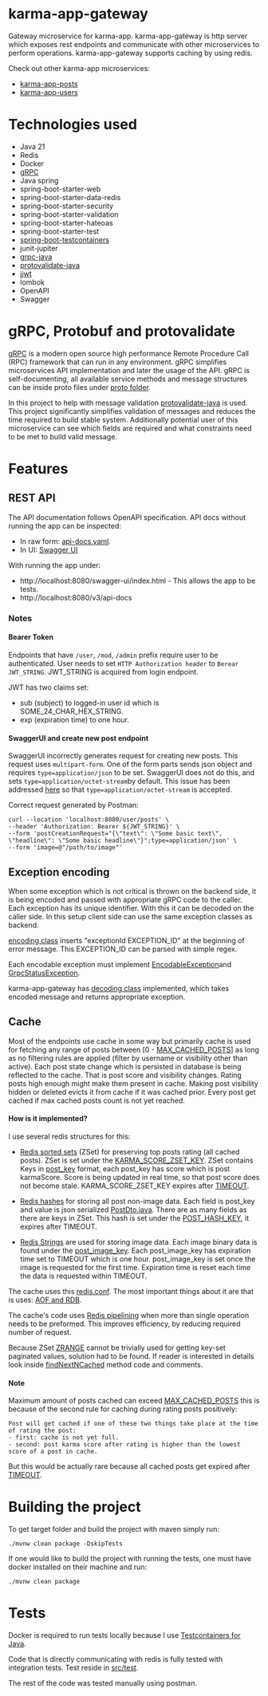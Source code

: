 # karma-app-gateway

Gateway microservice for karma-app. karma-app-gateway is http server which exposes rest endpoints
and communicate with other microservices to perform operations. karma-app-gateway supports caching by using redis.

Check out other karma-app microservices:

- [karma-app-posts]
- [karma-app-users]

# Technologies used

- Java 21
- Redis
- Docker
- [gRPC]
- Java spring
- spring-boot-starter-web
- spring-boot-starter-data-redis
- spring-boot-starter-security
- spring-boot-starter-validation
- spring-boot-starter-hateoas
- spring-boot-starter-test
- [spring-boot-testcontainers]
- junit-jupiter
- [grpc-java]
- [protovalidate-java]
- [jjwt]
- lombok
- OpenAPI
- Swagger

# gRPC, Protobuf and protovalidate

[gRPC] is a modern open source high performance Remote Procedure Call (RPC) framework that can run in any environment. 
gRPC simplifies microservices API implementation and later the usage of the API. gRPC is self-documenting, all available 
service methods and message structures can be inside proto files under [proto folder].

In this project to help with message validation [protovalidate-java] is used. This project significantly simplifies 
validation of messages and reduces the time required to build stable system. Additionally potential user of this 
microservice can see which fields are required and what constraints need to be met to build valid message.

# Features

## REST API

The API documentation follows OpenAPI specification. API docs without running the app can be inspected:

- In raw form: [api-docs.yaml].
- In UI: [Swagger UI]

With running the app under:

- http://localhost:8080/swagger-ui/index.html - This allows the app to be tests.
- http://localhost:8080/v3/api-docs

### Notes

#### Bearer Token

Endpoints that have `/user`, `/mod`, `/admin` prefix require user to be authenticated. User needs to set
`HTTP Authorization header` to `Berear JWT_STRING`. JWT_STRING is acquired from login endpoint.

JWT has two claims set:

- sub (subject) to logged-in user id which is SOME_24_CHAR_HEX_STRING.
- exp (expiration time) to one hour.

#### SwaggerUI and create new post endpoint

SwaggerUI incorrectly generates request for creating new posts. This request uses `multipart-form`. One of the form
parts sends json object and requires `type=application/json` to be set. SwaggerUI does not do this, and sets 
`type=application/octet-stream`by default. This issue has been addressed [here][SwaggerUI-fix] so that 
`type=application/octet-stream` is accepted.

Correct request generated by Postman:

```
curl --location 'localhost:8080/user/posts' \
--header 'Authorization: Bearer ${JWT_STRING}' \
--form 'postCreationRequest="{\"text\": \"Some basic text\", \"headline\": \"Some basic headline\"}";type=application/json' \
--form 'image=@"/path/to/image"'
```

## Exception encoding

When some exception which is not critical is thrown on the backend side, it is being encoded and passed with appropriate
gRPC code to the caller. Each exception has its unique identifier. With this it can be decoded on the caller side.
In this setup client side can use the same exception classes as backend.

[encoding class] inserts "exceptionId EXCEPTION_ID" at the beginning of error message. This 
EXCEPTION_ID can be parsed with simple regex.

Each encodable exception must implement [EncodableException]and [GrpcStatusException].

karma-app-gateway has [decoding class] implemented, which takes encoded message and returns appropriate exception.

## Cache

Most of the endpoints use cache in some way but primarily cache is used for fetching any range of posts between [0 -
[MAX_CACHED_POSTS]] as long as no filtering rules are applied (filter by username or visibility other than active). Each 
post state change which is persisted in database is being reflected to the cache. That is post score and visibility changes. 
Rating posts high enough might make them present in cache. Making post visibility hidden or deleted evicts it from cache 
if it was cached prior. Every post get cached if max cached posts count is not yet reached.

#### How is it implemented?

I use several redis structures for this:

- [Redis sorted sets] (ZSet) for preserving top posts rating (all cached posts). ZSet is set under the 
  [KARMA_SCORE_ZSET_KEY]. ZSet contains Keys in [post_key] format, each post_key has score which is post karmaScore. 
  Score is being updated in real time, so that post score does not become stale. KARMA_SCORE_ZSET_KEY expires after 
  [TIMEOUT].

- [Redis hashes] for storing all post non-image data. Each field is post_key and value is json serialized [PostDto.java].
  There are as many fields as there are keys in ZSet. This hash is set under the [POST_HASH_KEY], it expires after TIMEOUT.

- [Redis Strings] are used for storing image data. Each image binary data is found under the [post_image_key].
  Each post_image_key has expiration time set to TIMEOUT which is one hour. post_image_key is set once the image is 
  requested for the first time. Expiration time is reset each time the data is requested within TIMEOUT.

The cache uses this [redis.conf]. The most important things about it are that is uses: [AOF and RDB].

The cache's code uses [Redis pipelining] when more than single operation needs to be preformed. This improves efficiency, 
by reducing required number of request.

Because ZSet [ZRANGE] cannot be trivially used for getting key-set paginated values, solution had to be found.
If reader is interested in details look inside [findNextNCached] method code and comments.

#### Note

Maximum amount of posts cached can exceed [MAX_CACHED_POSTS] this is because of the second rule for caching during rating 
posts positively:

```
Post will get cached if one of these two things take place at the time of rating the post:
- first: cache is not yet full.
- second: post karma score after rating is higher than the lowest score of a post in cache.
```

But this would be actually rare because all cached posts get expired after [TIMEOUT].

# Building the project

To get target folder and build the project with maven simply run:

```
./mvnw clean package -DskipTests
```

If one would like to build the project with running the tests, one must have docker installed on their machine and run:

```
./mvnw clean package
```

# Tests

Docker is required to run tests locally because I use [Testcontainers for Java].

Code that is directly communicating with redis is fully tested with integration tests. Test reside in [src/test].

The rest of the code was tested manually using postman.

[spring-boot-testcontainers]: https://spring.io/blog/2023/06/23/improved-testcontainers-support-in-spring-boot-3-1
[grpc-java]: https://github.com/grpc/grpc-java
[protovalidate-java]: https://github.com/bufbuild/protovalidate-java
[jjwt]: https://github.com/jwtk/jjwt#install-jdk-maven
[gRPC]: https://grpc.io/
[Redis sorted sets]: https://redis.io/docs/data-types/sorted-sets/
[Redis hashes]: https://redis.io/docs/data-types/hashes/
[Redis Strings]: https://redis.io/docs/data-types/strings/
[AOF and RDB]: https://redis.io/docs/management/persistence/
[Redis pipelining]: https://redis.io/docs/manual/pipelining/
[ZRANGE]: https://redis.io/commands/zrange/
[Testcontainers for Java]: https://java.testcontainers.org/

[karma-app-posts]: https://github.com/msik-404/karma-app/tree/main/karma-app-posts
[karma-app-users]: https://github.com/msik-404/karma-app/tree/main/karma-app-users
[proto folder]: https://github.com/msik-404/karma-app/tree/main/karma-app-gateway/src/main/proto
[api-docs.yaml]: https://github.com/msik-404/karma-app/blob/main/api-docs.yaml
[Swagger UI]: https://petstore.swagger.io/?url=https://raw.githubusercontent.com/msik-404/karma-app/main/api-docs.yaml
[SwaggerUI-fix]: https://github.com/msik-404/karma-app/blob/main/karma-app-gateway/src/main/java/com/msik404/karmaappgateway/docs/SwaggerConfiguration.java#L31
[encoding class]: https://github.com/msik-404/karma-app/blob/main/karma-app-gateway/src/main/java/com/msik404/karmaappgateway/grpc/client/encoding/ExceptionEncoder.java
[EncodableException]: https://github.com/msik-404/karma-app/blob/main/karma-app-gateway/src/main/java/com/msik404/karmaappgateway/grpc/client/encoding/EncodableException.java
[GrpcStatusException]: https://github.com/msik-404/karma-app/blob/main/karma-app-gateway/src/main/java/com/msik404/karmaappgateway/grpc/client/exception/GrpcStatusException.java
[decoding class]: https://github.com/msik-404/karma-app/blob/main/karma-app-gateway/src/main/java/com/msik404/karmaappgateway/grpc/client/encoding/ExceptionDecoder.java
[MAX_CACHED_POSTS]: https://github.com/msik-404/karma-app/blob/main/karma-app-gateway/src/main/java/com/msik404/karmaappgateway/post/cache/PostRedisCache.java#L37
[KARMA_SCORE_ZSET_KEY]: https://github.com/msik-404/karma-app/blob/main/karma-app-gateway/src/main/java/com/msik404/karmaappgateway/post/cache/PostRedisCache.java#L28
[post_key]: https://github.com/msik-404/karma-app/blob/main/karma-app-gateway/src/main/java/com/msik404/karmaappgateway/post/cache/PostRedisCache.java#L44
[TIMEOUT]: https://github.com/msik-404/karma-app/blob/main/karma-app-gateway/src/main/java/com/msik404/karmaappgateway/post/cache/PostRedisCache.java#L32
[PostDto.java]: https://github.com/msik-404/karma-app/blob/main/karma-app-gateway/src/main/java/com/msik404/karmaappgateway/post/dto/PostDto.java
[POST_HASH_KEY]: https://github.com/msik-404/karma-app/blob/main/karma-app-gateway/src/main/java/com/msik404/karmaappgateway/post/cache/PostRedisCache.java#L29
[post_image_key]: https://github.com/msik-404/karma-app/blob/main/karma-app-gateway/src/main/java/com/msik404/karmaappgateway/post/cache/PostRedisCache.java#L49
[redis.conf]: https://github.com/msik-404/karma-app/blob/main/karma-app-gateway/redis.conf
[findNextNCached]: https://github.com/msik-404/karma-app/blob/main/karma-app-gateway/src/main/java/com/msik404/karmaappgateway/post/cache/PostRedisCache.java#L195
[src/test]: https://github.com/msik-404/karma-app/tree/main/karma-app-gateway/src/test
